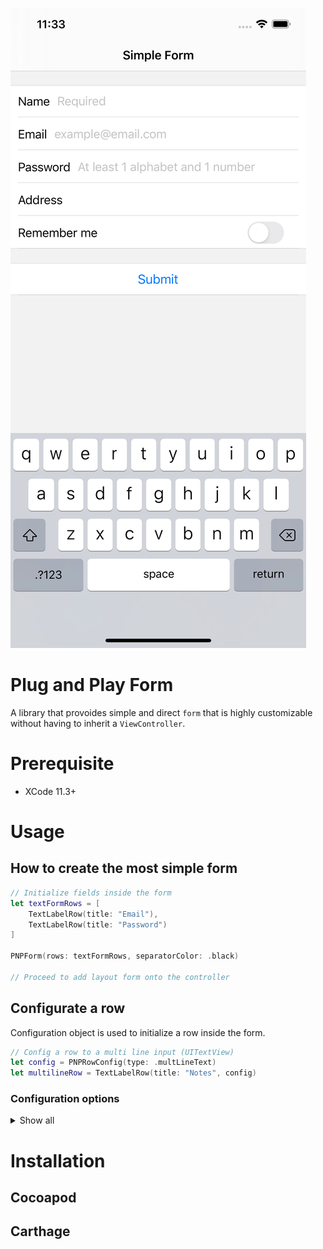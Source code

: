 ![github-small](.github/images/SimpleForm.png)
# Plug and Play Form
A library that provoides simple and direct `form` that is highly customizable without having to inherit a `ViewController`.

# Prerequisite
- XCode 11.3+

# Usage
## How to create the most simple form
```swift
// Initialize fields inside the form
let textFormRows = [
    TextLabelRow(title: "Email"),
    TextLabelRow(title: "Password")
]

PNPForm(rows: textFormRows, separatorColor: .black)

// Proceed to add layout form onto the controller
```

## Configurate a row
Configuration object is used to initialize a row inside the form.
```swift
// Config a row to a multi line input (UITextView)
let config = PNPRowConfig(type: .multLineText)
let multilineRow = TextLabelRow(title: "Notes", config)
```

### Configuration options
<details><summary>Show all</summary>
<p>

#### type: RowType
This control what is the type of the value field in a row.  
`Default: RowType.singleLineText`

#### placeholder: String?
This value will be shown as a light grey place holder if possible. Otherwise, this will be used as the default value (E.g. for `RowType.switch`).  
`Default: nil`

#### spacing: CGFloat
This controls the spacing between the left side of the `value` section and the right side of the `label` or `icon` section. (If applicable) Otherwise it will be the spacing between left side of the row and the `value` section.  
`Default: PNPFormConstants.UI.RowConfigDefaultSpacing`

#### labelWidth: CGFloat?
This value will be a fixed width of the label, by default, it will be the width of the text or icon.  
`Default: nil`

#### keyboardConfig: PNPKeyboardConfig?
`TODO`  
`Default: nil`

#### validation: ValidateOption
This controls the logic when the row's `validateRow()` function is called. Provide custom logic by passing `ValidateOption.customLogic`.  
`Default: ValidateOption.optional`  
Example:
```swift
let logic: ValidationLogic = { rowValue in // rowValue is the value of the row as String
    // This logic checks if the row has exactly 1 character as input; return true to pass validation, false to fail the validation (Display error)
    return rowValue.count == 1
}()
let config = PNPRowConfig(validation: logic)
```

#### validatedHandling: ValidatedHandling
This controls what happens when after the validation happens. Provide custom logic by passing it to `ValidatedHandling.custom` or set `PNPFormConstants.System.DefaultValidatedHandler` to your custom function.
`Default: PNPFormConstants.System.DefaultValidatedHandler`  
Example:
```swift
let handler: ValidatedHandler = { row, isValid in // row refers to the UIView being validated, isValid represents the outcome of ValidationLogic
    if !isValid {
        row.backgroundColor = .red
    }
}()
let config = PNPRowConfig(validatedHandling: .custom(handler))
```

</p>
</details>

# Installation
## Cocoapod
## Carthage
